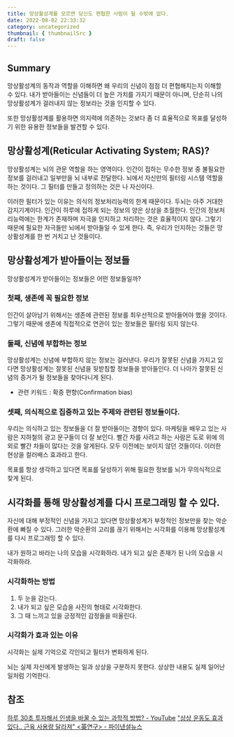 ```yaml
---
title: 망상활성계를 모르면 당신도 편협한 사람이 될 수밖에 없다.
date: 2022-08-02 22:33:32
category: uncategorized
thumbnail: { thumbnailSrc }
draft: false
---
```


## Summary

망상활성계의 동작과 역할을 이해하면 왜 우리의 신념이 점점 더 편협해지는지 이해할 수 있다. 내가 받아들이는 신념들이 더 높은 가치를 가지기 때문이 아니며, 단순히 나의 망상활성계가 걸러내지 않는 정보라는 것을 인지할 수 있다.

또한 망상활성계를 활용하면 의지력에 의존하는 것보다 좀 더 효율적으로 목표를 달성하기 위한 유용한 정보들을 발견할 수 있다.

## 망상활성계(Reticular Activating System; RAS)?

망상활성계는 뇌의 관문 역할을 하는 영역이다. 인간이 접하는 무수한 정보 중 불필요한 정보를 걸러내고 일부만을 뇌 내부로 전달한다. 뇌에서 자신만의 필터링 시스템 역할을 하는 것이다. 그 필터를 만들고 정의하는 것은 나 자신이다.

이러한 필터가 있는 이유는 의식의 정보처리능력의 한계 때문이다. 두뇌는 아주 거대한 감지기계이다. 인간이 하루에 접하게 되는 정보의 양은 상상을 초월한다. 인간의 정보처리능력에는 한계가 존재하며 자극을 인지하고 처리하는 것은 효율적이지 않다. 그렇기 때문에 필요한 자극들만 뇌에서 받아들일 수 있게 한다. 즉, 우리가 인지하는 것들은 망상활성계를 한 번 거치고 난 것들이다.

## 망상활성계가 받아들이는 정보들

망상활성계가 받아들이는 정보들은 어떤 정보들일까?

### 첫째, 생존에 꼭 필요한 정보

인간이 살아남기 위해서는 생존에 관련된 정보를 최우선적으로 받아들어야 했을 것이다. 그렇기 때문에 생존에 직접적으로 연관이 있는 정보들은 필터링 되지 않는다.

### 둘째, 신념에 부합하는 정보

망상활성계는 신념에 부합하지 않는 정보는 걸러낸다. 우리가 잘못된 신념을 가지고 있다면 망상활성계는 잘못된 신념을 뒷받침할 정보들을 받아들인다. 더 나아가 잘못된 신념의 증거가 될 정보들을 찾아다니게 된다.

- 관련 키워드 : 확증 편향(Confirmation bias)

### 셋째, 의식적으로 집중하고 있는 주제와 관련된 정보들이다.

우리는 의식하고 있는 정보들을 더 잘 받아들이는 경향이 있다. 마케팅을 배우고 있는 사람은 지하철의 광고 문구들이 더 잘 보인다. 빨간 차를 사려고 하는 사람은 도로 위에 의외로 빨간 차들이 많다는 것을 알게된다. 모두 이전에는 보이지 않던 것들이다. 이러한 현상을 컬러배스 효과라고 한다.

목표를 항상 생각하고 있다면 목표를 달성하기 위해 필요한 정보를 뇌가 무의식적으로 찾게 된다.

## 시각화를 통해 망상활성계를 다시 프로그래밍 할 수 있다.

자신에 대해 부정적인 신념을 가지고 있다면 망상활성계가 부정적인 정보만을 찾는 악순환에 빠질 수 있다. 그러한 악순환의 고리를 끊기 위해서는 시각화를 이용해 망상활성계를 다시 프로그래밍 할 수 있다.

내가 원하고 바라는 나의 모습을 시각화하라. 내가 되고 싶은 존재가 된 나의 모습을 시각화하라.

### 시각화하는 방법

1. 두 눈을 감는다.
2. 내가 되고 싶은 모습을 사진의 형태로 시각화한다.
3. 그 때 느끼고 있을 긍정적인 감정들을 떠올린다.

### 시각화가 효과 있는 이유

시각화는 실제 기억으로 각인되고 필터가 변화하게 된다.

뇌는 실제 자신에게 발생하는 일과 상상을 구분하지 못한다. 상상한 내용도 실제 일어난 일처럼 기억한다.

## 참조

[하루 30초 투자해서 인생을 바꿀 수 있는 과학적 방법? - YouTube](https://www.youtube.com/watch?v=kLNo4ZucY0E)
["상상 운동도 효과있다.. 근육 사용량 달라져" <英연구> - 파이낸셜뉴스](https://www.fnnews.com/news/201607181031442484)
